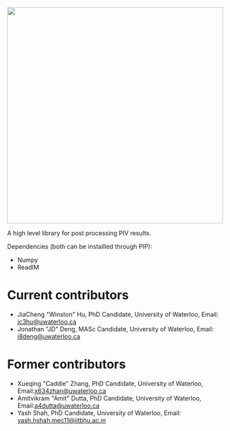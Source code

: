 
<img src="https://github.com/hujc91/PyPostPiv/blob/master/logo2.png" width="500">

A high level library for post processing PIV results.

Dependencies (both can be instailled through PIP):
- Numpy
- ReadIM

# Current contributors
- JiaCheng "Winston" Hu, PhD Candidate, University of Waterloo, Email: jc3hu@uwaterloo.ca
- Jonathan "JD" Deng, MASc Candidate, University of Waterloo, Email: j8deng@uwaterloo.ca

# Former contributors
- Xueqing "Caddie" Zhang, PhD Candidate, University of Waterloo, Email:x634zhan@uwaterloo.ca
- Amitvikram "Amit" Dutta, PhD Candidate, University of Waterloo, Email:a4dutta@uwaterloo.ca 
- Yash Shah, PhD Candidate, University of Waterloo, Email: yash.hshah.mec11@iitbhu.ac.in
